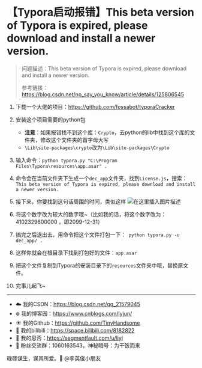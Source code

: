 # 【Typora启动报错】This beta version of Typora is expired, please download and install a newer version.

> 问题描述：This beta version of Typora is expired, please download and install a newer version.
>
> 参考链接：https://blog.csdn.net/no_say_you_know/article/details/125806545

1. 下载一个大佬的项目：https://github.com/fossabot/typoraCracker

2. 安装这个项目需要的python包

   - **注意**：如果报错找不到这个库：`Crypto`，去python的lib中找到这个库的文件夹，修改这个文件夹的首字母大写
   - `\Lib\site-packages\crypto`改为`\Lib\site-packages\Crypto`

3. 输入命令：`python typora.py "C:\Program Files\Typora\resources\app.asar" .`

4. 命令会在当前文件夹下生成一个`dec_app`文件夹，找到`License.js`，搜索：`This beta version of Typora is expired, please download and install a newer version.`

5. 接下来，你要找到这句话周围的时间，类似这样
   ![在这里插入图片描述](https://img-blog.csdnimg.cn/5a18b848a5c54cd691a484d0947ad1d5.png)

6. 将这个数字改为较大的数字哦~（比如我的话，将这个数字改为：4102329600000 ，即2099-12-31）

7. 搞完之后退出去，用命令把这个文件打包一下：` python typora.py -u dec_app/ .`

8. 这样你就会在根目录下找到打包好的文件：`app.asar`

9. 把这个文件复制到Typora的安装目录下的`resources`文件夹中哦，替换原文件。

10. 完事儿起飞~

------

- :cloud: 我的CSDN：https://blog.csdn.net/qq_21579045
- :snowflake: 我的博客园：https://www.cnblogs.com/lyjun/
- :sunny: 我的Github：https://github.com/TinyHandsome
- :rainbow: 我的bilibili：https://space.bilibili.com/8182822
- :avocado: 我的思否：https://segmentfault.com/u/liyj
- :penguin: 粉丝交流群：1060163543，神秘暗号：为干饭而来

碌碌谋生，谋其所爱。:ocean:              @李英俊小朋友
